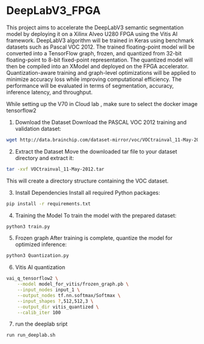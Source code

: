 # DeepLabV3_FPGA
This project aims to accelerate the DeepLabV3 semantic segmentation model by deploying it on a Xilinx Alveo U280 FPGA using the Vitis AI framework. DeepLabV3 algorithm will be trained in Keras using benchmark datasets such as Pascal VOC 2012. The trained floating-point model will be converted into a TensorFlow graph, frozen, and quantized from 32-bit floating-point to 8-bit fixed-point representation. The quantized model will then be compiled into an XModel and deployed on the FPGA accelerator. Quantization-aware training and graph-level optimizations will be applied to minimize accuracy loss while improving computational efficiency. The performance will be evaluated in terms of segmentation, accuracy, inference latency, and  throughput.

While setting up the V70 in Cloud lab , make sure to select the docker image tensorflow2

1. Download the Dataset
Download the PASCAL VOC 2012 training and validation dataset:

```bash
wget http://data.brainchip.com/dataset-mirror/voc/VOCtrainval_11-May-2012.tar
```
2. Extract the Dataset
Move the downloaded tar file to your dataset directory and extract it:

```bash
tar -xvf VOCtrainval_11-May-2012.tar
```
This will create a directory structure containing the VOC dataset.

3. Install Dependencies
Install all required Python packages:

```bash
pip install -r requirements.txt
```

4. Training the Model
To train the model with the prepared dataset:

```bash
python3 train.py
```
5. Frozen graph
After training is complete, quantize the model for optimized inference:
```bash
python3 Quantization.py
```
6. Vitis AI quantization
```bash
vai_q_tensorflow2 \
    --model model_for_vitis/frozen_graph.pb \
    --input_nodes input_1 \
    --output_nodes tf.nn.softmax/Softmax \
    --input_shapes ?,512,512,3 \
    --output_dir vitis_quantized \
    --calib_iter 100
```
7. run the deeplab sript
```bash
run run_deeplab.sh
```



   
